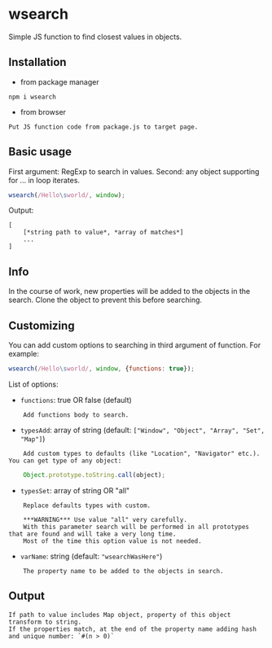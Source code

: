 # wsearch
Simple JS function to find closest values in objects.
## Installation
- from package manager
```
npm i wsearch
```
- from browser
```
Put JS function code from package.js to target page.
```
## Basic usage
First argument: RegExp to search in values. Second: any object supporting for ... in loop iterates.
```js
wsearch(/Hello\sworld/, window);
```
Output:
```
[
	[*string path to value*, *array of matches*]
	...
]
```
## Info
In the course of work, new properties will be added to the objects in the search.
Сlone the object to prevent this before searching.
## Customizing
You can add custom options to searching in third argument of function. For example:
```js
wsearch(/Hello\sworld/, window, {functions: true});
```
List of options:
- `functions`: true OR false (default)
```
	Add functions body to search.
```
- `typesAdd`: array of string (default: `["Window", "Object", "Array", "Set", "Map"]`)
```
	Add custom types to defaults (like "Location", "Navigator" etc.). You can get type of any object:
```

```js
	Object.prototype.toString.call(object);
```
- `typesSet`: array of string OR "all"
```
	Replace defaults types with custom.

	***WARNING*** Use value "all" very carefully.
	With this parameter search will be performed in all prototypes that are found and will take a very long time.
	Most of the time this option value is not needed.
```
- `varName`: string (default: `"wsearchWasHere"`)
```
	The property name to be added to the objects in search.
```
## Output
```
If path to value includes Map object, property of this object transform to string.
If the properties match, at the end of the property name adding hash and unique number: `#(n > 0)`
```
